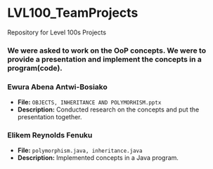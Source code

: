 # LVL100_TeamProjects
Repository for Level 100s Projects
### We were asked to work on the OoP concepts. We were to provide a presentation and implement the concepts in a program(code).
### Ewura Abena Antwi-Bosiako
- **File:** `OBJECTS, INHERITANCE AND POLYMORHISM.pptx`
- **Description:** Conducted research on the concepts and put the presentation together.

### Elikem Reynolds Fenuku
- **File:** `polymorphism.java, inheritance.java`
- **Description:** Implemented concepts in a Java program.
